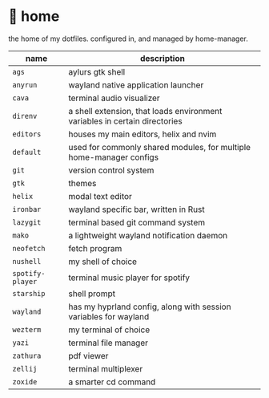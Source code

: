 # :house_with_garden: home

the home of my dotfiles. configured in, and managed by home-manager.

name            | description
--------------- | -----------
`ags`           | aylurs gtk shell
`anyrun`        | wayland native application launcher
`cava`          | terminal audio visualizer 
`direnv`        | a shell extension, that loads environment variables in certain directories
`editors`       | houses my main editors, helix and nvim
`default`       | used for commonly shared modules, for multiple home-manager configs
`git`           | version control system
`gtk`           | themes
`helix`         | modal text editor
`ironbar`       | wayland specific bar, written in Rust
`lazygit`       | terminal based git command system
`mako`          | a lightweight wayland notification daemon
`neofetch`      | fetch program
`nushell`       | my shell of choice
`spotify-player`| terminal music player for spotify
`starship`      | shell prompt
`wayland`       | has my hyprland config, along with session variables for wayland
`wezterm`       | my terminal of choice
`yazi`          | terminal file manager
`zathura`       | pdf viewer
`zellij`        | terminal multiplexer
`zoxide`        | a smarter cd command
